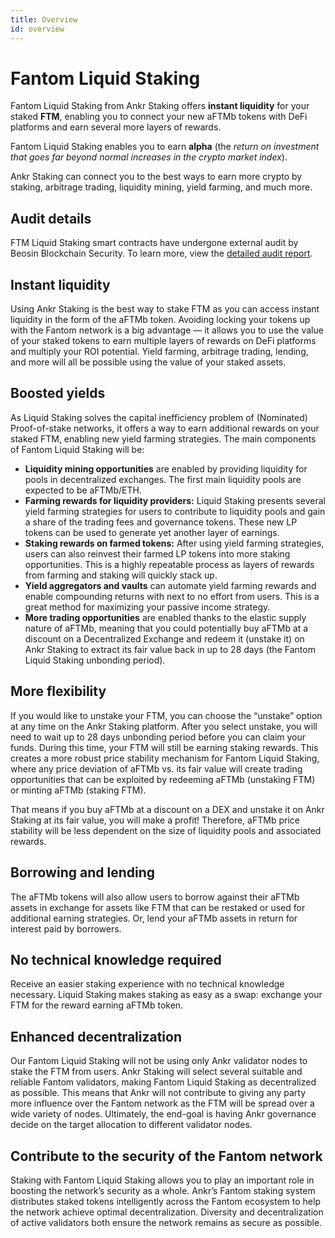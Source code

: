 ```yaml
---
title: Overview
id: overview
---
```


# Fantom Liquid Staking

Fantom Liquid Staking from Ankr Staking offers **instant liquidity** for your staked **FTM**, enabling you to connect your new aFTMb tokens with DeFi platforms and earn several more layers of rewards.

Fantom Liquid Staking enables you to earn **alpha** (the _return on investment that goes far beyond normal increases in the crypto market index_).

Ankr Staking can connect you to the best ways to earn more crypto by staking, arbitrage trading, liquidity mining, yield farming, and much more.

## Audit details

FTM Liquid Staking smart contracts have undergone external audit by Beosin Blockchain Security. 
To learn more, view the [detailed audit report](http://assets.ankr.com/earn/smart_contract_security_audit_ftm.pdf).

## Instant liquidity

Using Ankr Staking is the best way to stake FTM as you can access instant liquidity in the form of the aFTMb token. Avoiding locking your tokens up with the Fantom network is a big advantage — it allows you to use the value of your staked tokens to earn multiple layers of rewards on DeFi platforms and multiply your ROI potential. Yield farming, arbitrage trading, lending, and more will all be possible using the value of your staked assets.

## Boosted yields

As Liquid Staking solves the capital inefficiency problem of (Nominated) Proof-of-stake networks, it offers a way to earn additional rewards on your staked FTM, enabling new yield farming strategies. The main components of Fantom Liquid Staking will be:

* **Liquidity mining opportunities** are enabled by providing liquidity for pools in decentralized exchanges. The first main liquidity pools are expected to be aFTMb/ETH.
* **Farming rewards for liquidity providers:** Liquid Staking presents several yield farming strategies for users to contribute to liquidity pools and gain a share of the trading fees and governance tokens. These new LP tokens can be used to generate yet another layer of earnings.
* **Staking rewards on farmed tokens:** After using yield farming strategies, users can also reinvest their farmed LP tokens into more staking opportunities. This is a highly repeatable process as layers of rewards from farming and staking will quickly stack up.
* **Yield aggregators and vaults** can automate yield farming rewards and enable compounding returns with next to no effort from users. This is a great method for maximizing your passive income strategy.
* **More trading opportunities** are enabled thanks to the elastic supply nature of aFTMb, meaning that you could potentially buy aFTMb at a discount on a Decentralized Exchange and redeem it (unstake it) on Ankr Staking to extract its fair value back in up to 28 days (the Fantom Liquid Staking unbonding period).

## More flexibility

If you would like to unstake your FTM, you can choose the “unstake” option at any time on the Ankr Staking platform. After you select unstake, you will need to wait up to 28 days unbonding period before you can claim your funds. During this time, your FTM will still be earning staking rewards. This creates a more robust price stability mechanism for Fantom Liquid Staking, where any price deviation of aFTMb vs. its fair value will create trading opportunities that can be exploited by redeeming aFTMb (unstaking FTM) or minting aFTMb (staking FTM).

That means if you buy aFTMb at a discount on a DEX and unstake it on Ankr Staking at its fair value, you will make a profit! Therefore, aFTMb price stability will be less dependent on the size of liquidity pools and associated rewards.

## Borrowing and lending

The aFTMb tokens will also allow users to borrow against their aFTMb assets in exchange for assets like FTM that can be restaked or used for additional earning strategies. Or, lend your aFTMb assets in return for interest paid by borrowers.

## No technical knowledge required

Receive an easier staking experience with no technical knowledge necessary. Liquid Staking makes staking as easy as a swap: exchange your FTM for the reward earning aFTMb token.

## Enhanced decentralization

Our Fantom Liquid Staking will not be using only Ankr validator nodes to stake the FTM from users. Ankr Staking will select several suitable and reliable Fantom validators, making Fantom Liquid Staking as decentralized as possible. This means that Ankr will not contribute to giving any party more influence over the Fantom network as the FTM will be spread over a wide variety of nodes. Ultimately, the end-goal is having Ankr governance decide on the target allocation to different validator nodes.

## Contribute to the security of the Fantom network

Staking with Fantom Liquid Staking allows you to play an important role in boosting the network’s security as a whole. Ankr’s Fantom staking system distributes staked tokens intelligently across the Fantom ecosystem to help the network achieve optimal decentralization. Diversity and decentralization of active validators both ensure the network remains as secure as possible.